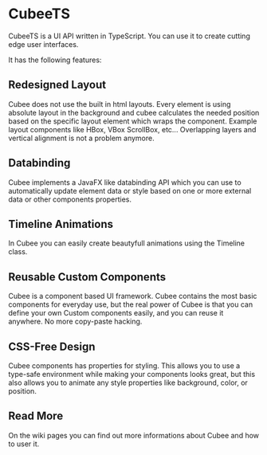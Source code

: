 # CubeeTS

CubeeTS is a UI API written in TypeScript. You can use it to create cutting edge user interfaces.

It has the following features:


## Redesigned Layout
Cubee does not use the built in html layouts. Every element is using absolute layout in the background and cubee calculates the needed position based on the specific layout element which wraps the component. Example layout components like HBox, VBox ScrollBox, etc... Overlapping layers and vertical alignment is not a problem anymore.

## Databinding
Cubee implements a JavaFX like databinding API which you can use to automatically update element data or style based on one or more external data or other components properties.

## Timeline Animations
In Cubee you can easily create beautyfull animations using the Timeline class.

## Reusable Custom Components
Cubee is a component based UI framework. Cubee contains the most basic components for everyday use, but the real power of Cubee is that you can define your own Custom components easily, and you can reuse it anywhere. No more copy-paste hacking.

## CSS-Free Design 
Cubee components has properties for styling. This allows you to use a type-safe environment while making your components looks great, but this also allows you to animate any style properties like background, color, or position.

## Read More
On the wiki pages you can find out more informations about Cubee and how to user it.
